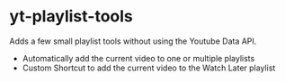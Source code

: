 # yt-playlist-tools

Adds a few small playlist tools without using the Youtube Data API.

- Automatically add the current video to one or multiple playlists
- Custom Shortcut to add the current video to the Watch Later playlist